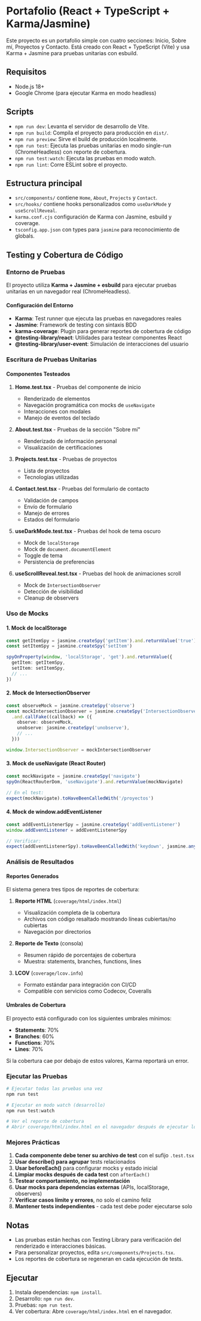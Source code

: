 # Portafolio (React + TypeScript + Karma/Jasmine)

Este proyecto es un portafolio simple con cuatro secciones: Inicio, Sobre mí, Proyectos y Contacto. Está creado con React + TypeScript (Vite) y usa Karma + Jasmine para pruebas unitarias con esbuild.

## Requisitos
- Node.js 18+
- Google Chrome (para ejecutar Karma en modo headless)

## Scripts
- `npm run dev`: Levanta el servidor de desarrollo de Vite.
- `npm run build`: Compila el proyecto para producción en `dist/`.
- `npm run preview`: Sirve el build de producción localmente.
- `npm run test`: Ejecuta las pruebas unitarias en modo single-run (ChromeHeadless) con reporte de cobertura.
- `npm run test:watch`: Ejecuta las pruebas en modo watch.
- `npm run lint`: Corre ESLint sobre el proyecto.

## Estructura principal
- `src/components/` contiene `Home`, `About`, `Projects` y `Contact`.
- `src/hooks/` contiene hooks personalizados como `useDarkMode` y `useScrollReveal`.
- `karma.conf.cjs` configuración de Karma con Jasmine, esbuild y coverage.
- `tsconfig.app.json` con types para `jasmine` para reconocimiento de globals.

## Testing y Cobertura de Código

### Entorno de Pruebas
El proyecto utiliza **Karma + Jasmine + esbuild** para ejecutar pruebas unitarias en un navegador real (ChromeHeadless).

#### Configuración del Entorno
- **Karma**: Test runner que ejecuta las pruebas en navegadores reales
- **Jasmine**: Framework de testing con sintaxis BDD
- **karma-coverage**: Plugin para generar reportes de cobertura de código
- **@testing-library/react**: Utilidades para testear componentes React
- **@testing-library/user-event**: Simulación de interacciones del usuario

### Escritura de Pruebas Unitarias

#### Componentes Testeados
1. **Home.test.tsx** - Pruebas del componente de inicio
   - Renderizado de elementos
   - Navegación programática con mocks de `useNavigate`
   - Interacciones con modales
   - Manejo de eventos del teclado

2. **About.test.tsx** - Pruebas de la sección "Sobre mí"
   - Renderizado de información personal
   - Visualización de certificaciones

3. **Projects.test.tsx** - Pruebas de proyectos
   - Lista de proyectos
   - Tecnologías utilizadas

4. **Contact.test.tsx** - Pruebas del formulario de contacto
   - Validación de campos
   - Envío de formulario
   - Manejo de errores
   - Estados del formulario

5. **useDarkMode.test.tsx** - Pruebas del hook de tema oscuro
   - Mock de `localStorage`
   - Mock de `document.documentElement`
   - Toggle de tema
   - Persistencia de preferencias

6. **useScrollReveal.test.tsx** - Pruebas del hook de animaciones scroll
   - Mock de `IntersectionObserver`
   - Detección de visibilidad
   - Cleanup de observers

### Uso de Mocks

#### 1. Mock de localStorage
```typescript
const getItemSpy = jasmine.createSpy('getItem').and.returnValue('true')
const setItemSpy = jasmine.createSpy('setItem')

spyOnProperty(window, 'localStorage', 'get').and.returnValue({
  getItem: getItemSpy,
  setItem: setItemSpy,
  // ...
})
```

#### 2. Mock de IntersectionObserver
```typescript
const observeMock = jasmine.createSpy('observe')
const mockIntersectionObserver = jasmine.createSpy('IntersectionObserver')
  .and.callFake((callback) => ({
    observe: observeMock,
    unobserve: jasmine.createSpy('unobserve'),
    // ...
  }))

window.IntersectionObserver = mockIntersectionObserver
```

#### 3. Mock de useNavigate (React Router)
```typescript
const mockNavigate = jasmine.createSpy('navigate')
spyOn(ReactRouterDom, 'useNavigate').and.returnValue(mockNavigate)

// En el test:
expect(mockNavigate).toHaveBeenCalledWith('/proyectos')
```

#### 4. Mock de window.addEventListener
```typescript
const addEventListenerSpy = jasmine.createSpy('addEventListener')
window.addEventListener = addEventListenerSpy

// Verificar:
expect(addEventListenerSpy).toHaveBeenCalledWith('keydown', jasmine.any(Function))
```

### Análisis de Resultados

#### Reportes Generados
El sistema genera tres tipos de reportes de cobertura:

1. **Reporte HTML** (`coverage/html/index.html`)
   - Visualización completa de la cobertura
   - Archivos con código resaltado mostrando líneas cubiertas/no cubiertas
   - Navegación por directorios

2. **Reporte de Texto** (consola)
   - Resumen rápido de porcentajes de cobertura
   - Muestra: statements, branches, functions, lines

3. **LCOV** (`coverage/lcov.info`)
   - Formato estándar para integración con CI/CD
   - Compatible con servicios como Codecov, Coveralls

#### Umbrales de Cobertura
El proyecto está configurado con los siguientes umbrales mínimos:
- **Statements**: 70%
- **Branches**: 60%
- **Functions**: 70%
- **Lines**: 70%

Si la cobertura cae por debajo de estos valores, Karma reportará un error.

### Ejecutar las Pruebas

```bash
# Ejecutar todas las pruebas una vez
npm run test

# Ejecutar en modo watch (desarrollo)
npm run test:watch

# Ver el reporte de cobertura
# Abrir coverage/html/index.html en el navegador después de ejecutar los tests
```

### Mejores Prácticas

1. **Cada componente debe tener su archivo de test** con el sufijo `.test.tsx`
2. **Usar describe() para agrupar** tests relacionados
3. **Usar beforeEach()** para configurar mocks y estado inicial
4. **Limpiar mocks después de cada test** con `afterEach()`
5. **Testear comportamiento, no implementación**
6. **Usar mocks para dependencias externas** (APIs, localStorage, observers)
7. **Verificar casos límite y errores**, no solo el camino feliz
8. **Mantener tests independientes** - cada test debe poder ejecutarse solo

## Notas
- Las pruebas están hechas con Testing Library para verificación del renderizado e interacciones básicas.
- Para personalizar proyectos, edita `src/components/Projects.tsx`.
- Los reportes de cobertura se regeneran en cada ejecución de tests.

## Ejecutar
1. Instala dependencias: `npm install`.
2. Desarrollo: `npm run dev`.
3. Pruebas: `npm run test`.
4. Ver cobertura: Abre `coverage/html/index.html` en el navegador.
